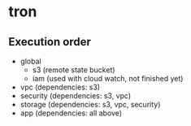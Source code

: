 # tron

## Execution order

- global
  - s3 (remote state bucket)
  - iam (used with cloud watch, not finished yet)
- vpc (dependencies: s3)
- security (dependencies: s3, vpc)
- storage (dependencies: s3, vpc, security)
- app (dependencies: all above)
